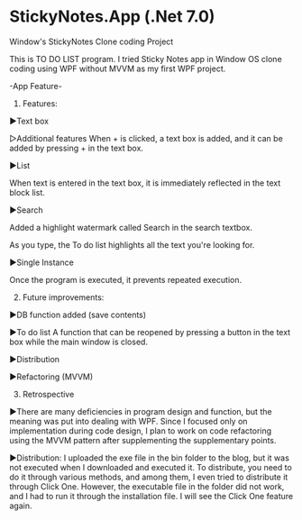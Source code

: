 # StickyNotes.App (.Net 7.0)
Window's StickyNotes Clone coding Project

This is TO DO LIST program. I tried Sticky Notes app in Window OS clone coding using WPF without MVVM as my first WPF project.

-App Feature-

1. Features:

  ▶Text box

   ▷Additional features
     When + is clicked, a text box is added, and it can be added by pressing + in the text box.

  ▶List

   When text is entered in the text box, it is immediately reflected in the text block list.

  ▶Search

   Added a highlight watermark called Search in the search textbox.

   As you type, the To do list highlights all the text you're looking for.

  ▶Single Instance

   Once the program is executed, it prevents repeated execution.

 

2. Future improvements:

▶DB function added (save contents)

▶To do list A function that can be reopened by pressing a button in the text box while the main window is closed.

▶Distribution

▶Refactoring (MVVM)

 

3. Retrospective

▶There are many deficiencies in program design and function, but the meaning was put into dealing with WPF. Since I focused only on implementation during code design, I plan to work on code refactoring using the MVVM pattern after supplementing the supplementary points.

▶Distribution: I uploaded the exe file in the bin folder to the blog, but it was not executed when I downloaded and executed it. To distribute, you need to do it through various methods, and among them, I even tried to distribute it through Click One. However, the executable file in the folder did not work, and I had to run it through the installation file. I will see the Click One feature again.
